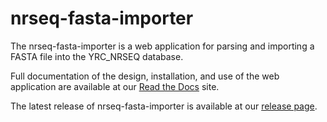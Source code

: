 # nrseq-fasta-importer

The nrseq-fasta-importer is a web application for parsing and importing a FASTA file
into the YRC_NRSEQ database. 

Full documentation of the design, installation, and use of the web application are available at our [Read the Docs] site.

The latest release of nrseq-fasta-importer is available at our [release page].

   [Read the Docs]: <http://nrseq-fasta-importer.readthedocs.org/en/latest/>
   [release page]: <https://github.com/yeastrc/nrseq-fasta-importer/releases>

